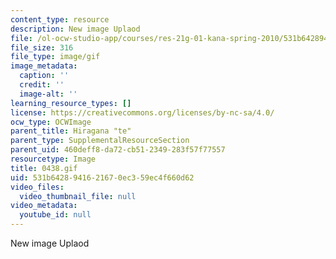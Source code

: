 ```yaml
---
content_type: resource
description: New image Uplaod
file: /ol-ocw-studio-app/courses/res-21g-01-kana-spring-2010/531b6428941621670ec359ec4f660d62_0438.gif
file_size: 316
file_type: image/gif
image_metadata:
  caption: ''
  credit: ''
  image-alt: ''
learning_resource_types: []
license: https://creativecommons.org/licenses/by-nc-sa/4.0/
ocw_type: OCWImage
parent_title: Hiragana "te"
parent_type: SupplementalResourceSection
parent_uid: 460deff8-da72-cb51-2349-283f57f77557
resourcetype: Image
title: 0438.gif
uid: 531b6428-9416-2167-0ec3-59ec4f660d62
video_files:
  video_thumbnail_file: null
video_metadata:
  youtube_id: null
---
```

New image Uplaod